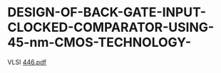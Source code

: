 # DESIGN-OF-BACK-GATE-INPUT-CLOCKED-COMPARATOR-USING-45-nm-CMOS-TECHNOLOGY-
VLSI
[446.pdf](https://github.com/user-attachments/files/18981718/446.pdf)
